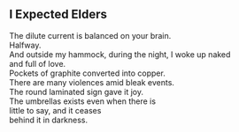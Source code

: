 I Expected Elders
-----------------
The dilute current is balanced on your brain.  
Halfway.  
And outside my hammock, during the night, I woke up naked  
and full of love.  
Pockets of graphite converted into copper.  
There are many violences amid bleak events.  
The round laminated sign gave it joy.  
The umbrellas exists even when there is  
little to say, and it ceases  
behind it in darkness.  
